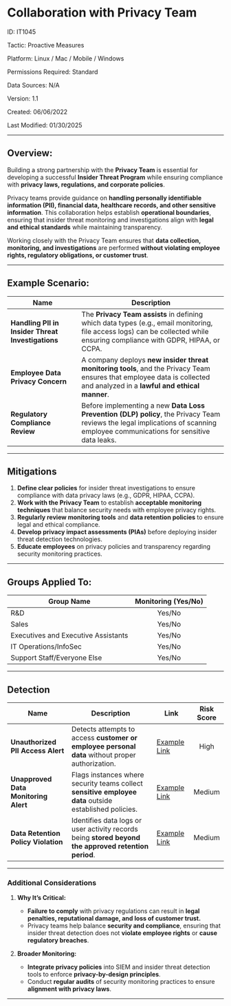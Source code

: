 # **Collaboration with Privacy Team**  

ID: IT1045  

Tactic: Proactive Measures  

Platform: Linux / Mac / Mobile / Windows  

Permissions Required: Standard  

Data Sources: N/A  

Version: 1.1  

Created: 06/06/2022  

Last Modified: 01/30/2025  

---

## **Overview:**  

Building a strong partnership with the **Privacy Team** is essential for developing a successful **Insider Threat Program** while ensuring compliance with **privacy laws, regulations, and corporate policies**.  

Privacy teams provide guidance on **handling personally identifiable information (PII), financial data, healthcare records, and other sensitive information**. This collaboration helps establish **operational boundaries**, ensuring that insider threat monitoring and investigations align with **legal and ethical standards** while maintaining transparency.  

Working closely with the Privacy Team ensures that **data collection, monitoring, and investigations** are performed **without violating employee rights, regulatory obligations, or customer trust**.  

---

## **Example Scenario:**  

| **Name**                          | **Description**                                                                                      |
|-----------------------------------|------------------------------------------------------------------------------------------------------|
| **Handling PII in Insider Threat Investigations** | The **Privacy Team assists** in defining which data types (e.g., email monitoring, file access logs) can be collected while ensuring compliance with GDPR, HIPAA, or CCPA. |
| **Employee Data Privacy Concern** | A company deploys **new insider threat monitoring tools**, and the Privacy Team ensures that employee data is collected and analyzed in a **lawful and ethical manner**. |
| **Regulatory Compliance Review**  | Before implementing a new **Data Loss Prevention (DLP) policy**, the Privacy Team reviews the legal implications of scanning employee communications for sensitive data leaks. |

---

## **Mitigations**  

1. **Define clear policies** for insider threat investigations to ensure compliance with data privacy laws (e.g., GDPR, HIPAA, CCPA).  
2. **Work with the Privacy Team** to establish **acceptable monitoring techniques** that balance security needs with employee privacy rights.  
3. **Regularly review monitoring tools** and **data retention policies** to ensure legal and ethical compliance.  
4. **Develop privacy impact assessments (PIAs)** before deploying insider threat detection technologies.  
5. **Educate employees** on privacy policies and transparency regarding security monitoring practices.  

---

## **Groups Applied To:**  

| **Group Name**                | **Monitoring (Yes/No)** |
|--------------------------------|:----------------------:|
| R&D                            | Yes/No               |
| Sales                          | Yes/No               |
| Executives and Executive Assistants | Yes/No         |
| IT Operations/InfoSec          | Yes/No               |
| Support Staff/Everyone Else    | Yes/No               |

---

## **Detection**  

| **Name**                           | **Description**                                                                 | **Link**          | **Risk Score** |
|------------------------------------|-------------------------------------------------------------------------------|-------------------|:--------------:|
| **Unauthorized PII Access Alert**  | Detects attempts to access **customer or employee personal data** without proper authorization. | [Example Link](#) | High           |
| **Unapproved Data Monitoring Alert** | Flags instances where security teams collect **sensitive employee data** outside established policies. | [Example Link](#) | Medium         |
| **Data Retention Policy Violation** | Identifies data logs or user activity records being **stored beyond the approved retention period**. | [Example Link](#) | Medium         |

---

### **Additional Considerations**  

1. **Why It’s Critical:**  
   - **Failure to comply** with privacy regulations can result in **legal penalties, reputational damage, and loss of customer trust.**  
   - Privacy teams help balance **security and compliance**, ensuring that insider threat detection does not **violate employee rights** or **cause regulatory breaches**.  

2. **Broader Monitoring:**  
   - **Integrate privacy policies** into SIEM and insider threat detection tools to enforce **privacy-by-design principles**.  
   - Conduct **regular audits** of security monitoring practices to ensure **alignment with privacy laws**.  

---

